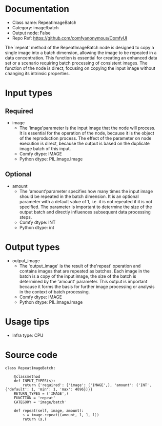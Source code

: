 # Documentation
- Class name: RepeatImageBatch
- Category: image/batch
- Output node: False
- Repo Ref: https://github.com/comfyanonymous/ComfyUI

The `repeat' method of the RepeatImageBatch node is designed to copy a single image into a batch dimension, allowing the image to be repeated in a data concentration. This function is essential for creating an enhanced data set or a scenario requiring batch processing of consistent images. The function of the node is direct, focusing on copying the input image without changing its intrinsic properties.

# Input types
## Required
- image
    - The 'image'parameter is the input image that the node will process. It is essential for the operation of the node, because it is the object of the reproduction process. The effect of the parameter on node execution is direct, because the output is based on the duplicate image batch of this input.
    - Comfy dtype: IMAGE
    - Python dtype: PIL.Image.Image
## Optional
- amount
    - The 'amount'parameter specifies how many times the input image should be repeated in the batch dimension. It is an optional parameter with a default value of 1, i.e. it is not repeated if it is not specified. The parameter is important to determine the size of the output batch and directly influences subsequent data processing steps.
    - Comfy dtype: INT
    - Python dtype: int

# Output types
- output_image
    - The 'output_image' is the result of the'repeat' operation and contains images that are repeated as batches. Each image in the batch is a copy of the input image, the size of the batch is determined by the 'amount' parameter. This output is important because it forms the basis for further image processing or analysis in the context of batch processing.
    - Comfy dtype: IMAGE
    - Python dtype: PIL.Image.Image

# Usage tips
- Infra type: CPU

# Source code
```
class RepeatImageBatch:

    @classmethod
    def INPUT_TYPES(s):
        return {'required': {'image': ('IMAGE',), 'amount': ('INT', {'default': 1, 'min': 1, 'max': 4096})}}
    RETURN_TYPES = ('IMAGE',)
    FUNCTION = 'repeat'
    CATEGORY = 'image/batch'

    def repeat(self, image, amount):
        s = image.repeat((amount, 1, 1, 1))
        return (s,)
```